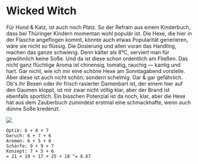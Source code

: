 # Wicked Witch

Für Hund & Katz, ist auch noch Platz. So der Refrain aus einem Kinderbuch, dass bei Thüringer Kindern momentan wohl populär ist. Die Hexe, die hier in der Flasche angeflogen kommt, könnte auch etwas Popularität generieren, wäre sie nicht so flüssig. Die Dosierung und allen voran das Handling, machen das ganze schwierig. Denn kälter als 8°C, serviert man für gewöhnlich keine Soße. Und da ist diese schon ordentlich am Fließen. Das nicht ganz flüchtige Aroma ist chinensig, tomatig, rauchig — kantig und hart. Gar nicht, wie ich mir eine schöne Hexe am Sonntagabend vorstelle. Aber diese ist auch nicht schön, sondern schelmig. Gar & gar gefährlich. Ob's ihr Besen oder ihr frisch rasierter Damenbart ist, der einem hier auf den Gaumen kloppt, ist mir zwar nicht völlig klar, aber der Brand ist ebenfalls sportlich. Ein bisschen Potenzial ist da noch, klar, aber die Hexe hat aus dem Zauberbuch zumindest erstmal eine schmackhafte, wenn auch dünne Soße kredenzt.

![](https://farm5.staticflickr.com/4821/46553933022_92d7058f72_b.jpg)

```text
Optik: 6 + 8 + 7
Geruch: 6 + 7 + 6
Aromen: 6 + 5 + 6
Schärfe: 9 + 9 + 7
Konzept: 7 + 5 + 6
= 21 + 19 + 17 + 25 + 18 ^= 6.67
```

